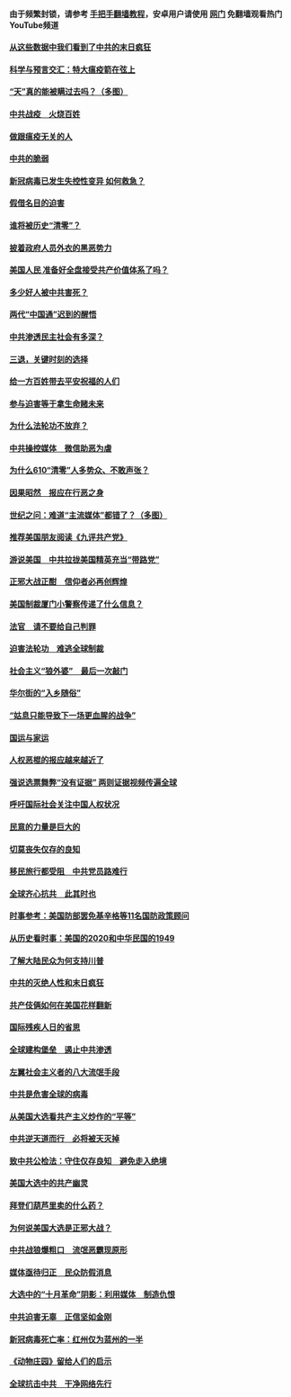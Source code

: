 #### 由于频繁封锁，请参考 [手把手翻墙教程](https://github.com/gfw-breaker/guides/wiki/)，安卓用户请使用 [网门](https://github.com/gfw-breaker/nogfw/blob/master/dl.md?t=01130900) 免翻墙观看热门YouTube频道 

#### [从这些数据中我们看到了中共的末日疯狂](../pages/251/418420.md?t=01130900) 

#### [科学与预言交汇：特大瘟疫箭在弦上](../pages/251/418266.md?t=01130900) 

#### [“天”真的能被瞒过去吗？（多图）](../pages/251/418308.md?t=01130900) 

#### [中共战疫　火烧百姓](../pages/251/418220.md?t=01130900) 

#### [做跟瘟疫无关的人](../pages/251/418171.md?t=01130900) 

#### [中共的脆弱](../pages/251/418196.md?t=01130900) 

#### [新冠病毒已发生失控性变异 如何救急？](../pages/251/418032.md?t=01130900) 

#### [假借名目的迫害](../pages/251/418055.md?t=01130900) 

#### [谁将被历史“清零”？](../pages/251/417485.md?t=01130900) 

#### [披着政府人员外衣的黑恶势力](../pages/251/417442.md?t=01130900) 

#### [美国人民 准备好全盘接受共产价值体系了吗？](../pages/251/417491.md?t=01130900) 

#### [多少好人被中共害死？](../pages/251/417144.md?t=01130900) 

#### [两代“中国通”迟到的醒悟](../pages/251/417064.md?t=01130900) 

#### [中共渗透民主社会有多深？](../pages/251/417063.md?t=01130900) 

#### [三退，关键时刻的选择](../pages/251/416969.md?t=01130900) 

#### [给一方百姓带去平安祝福的人们](../pages/251/416941.md?t=01130900) 

#### [参与迫害等于拿生命赌未来](../pages/251/416856.md?t=01130900) 

#### [为什么法轮功不放弃？](../pages/251/416864.md?t=01130900) 

#### [中共操控媒体　微信助恶为虐](../pages/251/416724.md?t=01130900) 

#### [为什么610“清零”人多势众、不敢声张？](../pages/251/416632.md?t=01130900) 

#### [因果昭然　报应在行恶之身](../pages/251/416582.md?t=01130900) 

#### [世纪之问：难道“主流媒体”都错了？（多图）](../pages/251/416571.md?t=01130900) 

#### [推荐美国朋友阅读《九评共产党》](../pages/251/416510.md?t=01130900) 

#### [游说美国　中共拉拢美国精英充当“带路党”](../pages/251/416529.md?t=01130900) 

#### [正邪大战正酣　信仰者必再创辉煌](../pages/251/416433.md?t=01130900) 

#### [美国制裁厦门小警察传递了什么信息？](../pages/251/416432.md?t=01130900) 

#### [法官　请不要给自己判罪](../pages/251/416379.md?t=01130900) 

#### [迫害法轮功　难逃全球制裁](../pages/251/416380.md?t=01130900) 

#### [社会主义“狼外婆”　最后一次敲门](../pages/251/416394.md?t=01130900) 

#### [华尔街的“入乡随俗”](../pages/251/416395.md?t=01130900) 

#### [“姑息只能导致下一场更血腥的战争”](../pages/251/416223.md?t=01130900) 

#### [国运与家运](../pages/251/416224.md?t=01130900) 

#### [人权恶棍的报应越来越近了](../pages/251/416276.md?t=01130900) 

#### [强说选票舞弊“没有证据” 两则证据视频传遍全球](../pages/251/416227.md?t=01130900) 

#### [呼吁国际社会关注中国人权状况](../pages/251/416135.md?t=01130900) 

#### [民意的力量是巨大的](../pages/251/416222.md?t=01130900) 

#### [切莫丧失仅存的良知](../pages/251/416134.md?t=01130900) 

#### [移民旅行都受阻　中共党员路难行](../pages/251/416033.md?t=01130900) 

#### [全球齐心抗共　此其时也](../pages/251/415989.md?t=01130900) 

#### [时事参考：美国防部罢免基辛格等11名国防政策顾问](../pages/251/415970.md?t=01130900) 

#### [从历史看时事：美国的2020和中华民国的1949](../pages/251/415949.md?t=01130900) 

#### [了解大陆民众为何支持川普](../pages/251/415950.md?t=01130900) 

#### [中共的灭绝人性和末日疯狂](../pages/251/415944.md?t=01130900) 

#### [共产伎俩如何在美国花样翻新](../pages/251/415908.md?t=01130900) 

#### [国际残疾人日的省思](../pages/251/415849.md?t=01130900) 

#### [全球建构堡垒　遏止中共渗透](../pages/251/415850.md?t=01130900) 

#### [左翼社会主义者的八大流氓手段](../pages/251/415802.md?t=01130900) 

#### [中共是危害全球的病毒](../pages/251/415569.md?t=01130900) 

#### [从美国大选看共产主义炒作的“平等”](../pages/251/415654.md?t=01130900) 

#### [中共逆天道而行　必将被天灭掉](../pages/251/415626.md?t=01130900) 

#### [致中共公检法：守住仅存良知　避免走入绝境](../pages/251/415627.md?t=01130900) 

#### [美国大选中的共产幽灵](../pages/251/415618.md?t=01130900) 

#### [拜登们葫芦里卖的什么药？](../pages/251/415531.md?t=01130900) 

#### [为何说美国大选是正邪大战？](../pages/251/415530.md?t=01130900) 

#### [中共战狼爆粗口　流氓恶霸现原形](../pages/251/415426.md?t=01130900) 

#### [媒体亟待归正　民众防假消息](../pages/251/415402.md?t=01130900) 

#### [大选中的“十月革命”阴影：利用媒体　制造仇恨](../pages/251/415334.md?t=01130900) 

#### [中共迫害无辜　正信坚如金刚](../pages/251/415307.md?t=01130900) 

#### [新冠病毒死亡率：红州仅为蓝州的一半](../pages/251/415164.md?t=01130900) 

#### [《动物庄园》留给人们的启示](../pages/251/415178.md?t=01130900) 

#### [全球抗击中共　干净网络先行](../pages/251/415096.md?t=01130900) 

